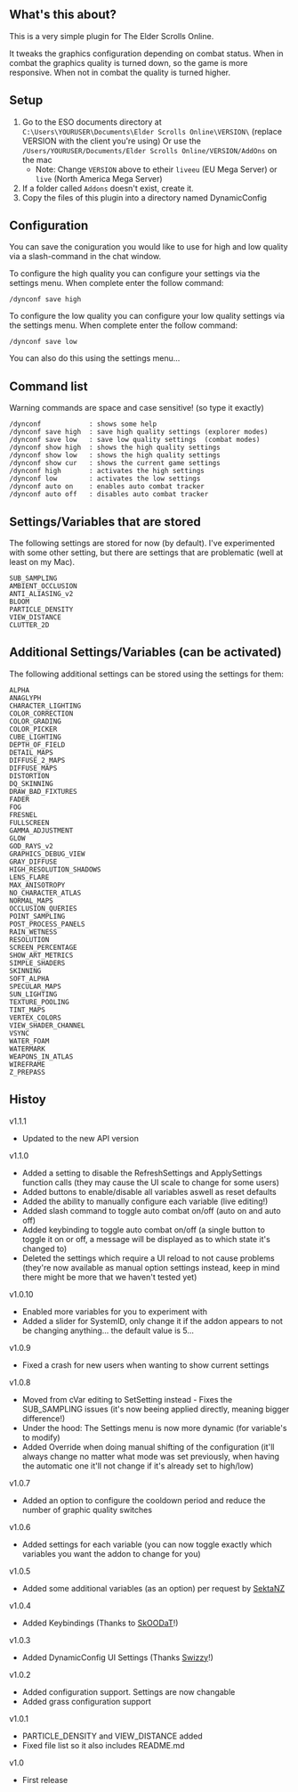 ## What's this about?

This is a very simple plugin for The Elder Scrolls Online.

It tweaks the graphics configuration depending on combat status.
When in combat the graphics quality is turned down, so the game is more responsive.
When not in combat the quality is turned higher.


## Setup

1.  Go to the ESO documents directory at ```C:\Users\YOURUSER\Documents\Elder Scrolls Online\VERSION\``` (replace VERSION with the client you're using)
    Or use the ```/Users/YOURUSER/Documents/Elder Scrolls Online/VERSION/AddOns``` on the mac	
	* Note: Change ```VERSION``` above to etheir ```liveeu``` (EU Mega Server) or ```live``` (North America Mega Server)
2.  If a folder called ``Addons`` doesn't exist, create it.
3.  Copy the files of this plugin into a directory named DynamicConfig

## Configuration

You can save the coniguration you would like to use for high and low quality via a slash-command in the chat window.

To configure the high quality you can configure your settings via the settings menu.
When complete enter the follow command:

```
/dynconf save high
```

To configure the low quality you can configure your low quality settings via the settings menu.
When complete enter the follow command:


```
/dynconf save low
```

You can also do this using the settings menu...


## Command list 

Warning commands are space and case sensitive! (so type it exactly)

```
/dynconf            : shows some help
/dynconf save high  : save high quality settings (explorer modes)
/dynconf save low   : save low quality settings  (combat modes)
/dynconf show high  : shows the high quality settings
/dynconf show low   : shows the high quality settings
/dynconf show cur   : shows the current game settings
/dynconf high       : activates the high settings
/dynconf low        : activates the low settings
/dynconf auto on	: enables auto combat tracker
/dynconf auto off	: disables auto combat tracker
```


## Settings/Variables that are stored

The following settings are stored for now (by default).
I've experimented with some other setting, but there are settings that are problematic (well at least on my Mac). 

```
SUB_SAMPLING 
AMBIENT_OCCLUSION 
ANTI_ALIASING_v2
BLOOM
PARTICLE_DENSITY
VIEW_DISTANCE
CLUTTER_2D
```

## Additional Settings/Variables (can be activated)

The following additional settings can be stored using the settings for them:

```
ALPHA
ANAGLYPH
CHARACTER_LIGHTING
COLOR_CORRECTION
COLOR_GRADING
COLOR_PICKER
CUBE_LIGHTING
DEPTH_OF_FIELD
DETAIL_MAPS
DIFFUSE_2_MAPS
DIFFUSE_MAPS
DISTORTION
DQ_SKINNING
DRAW_BAD_FIXTURES
FADER
FOG
FRESNEL
FULLSCREEN
GAMMA_ADJUSTMENT
GLOW
GOD_RAYS_v2
GRAPHICS_DEBUG_VIEW
GRAY_DIFFUSE
HIGH_RESOLUTION_SHADOWS
LENS_FLARE
MAX_ANISOTROPY
NO_CHARACTER_ATLAS
NORMAL_MAPS
OCCLUSION_QUERIES
POINT_SAMPLING
POST_PROCESS_PANELS
RAIN_WETNESS
RESOLUTION
SCREEN_PERCENTAGE
SHOW_ART_METRICS
SIMPLE_SHADERS
SKINNING
SOFT_ALPHA
SPECULAR_MAPS
SUN_LIGHTING
TEXTURE_POOLING
TINT_MAPS
VERTEX_COLORS
VIEW_SHADER_CHANNEL
VSYNC
WATER_FOAM
WATERMARK
WEAPONS_IN_ATLAS
WIREFRAME
Z_PREPASS
```


## Histoy
v1.1.1
* Updated to the new API version

v1.1.0
* Added a setting to disable the RefreshSettings and ApplySettings function calls (they may cause the UI scale to change for some users)
* Added buttons to enable/disable all variables aswell as reset defaults
* Added the ability to manually configure each variable (live editing!)
* Added slash command to toggle auto combat on/off (auto on and auto off)
* Added keybinding to toggle auto combat on/off (a single button to toggle it on or off, a message will be displayed as to which state it's changed to)
* Deleted the settings which require a UI reload to not cause problems (they're now available as manual option settings instead, keep in mind there might be more that we haven't tested yet)

v1.0.10
* Enabled more variables for you to experiment with
* Added a slider for SystemID, only change it if the addon appears to not be changing anything... the default value is 5...

v1.0.9
* Fixed a crash for new users when wanting to show current settings

v1.0.8
* Moved from cVar editing to SetSetting instead - Fixes the SUB_SAMPLING issues (it's now beeing applied directly, meaning bigger difference!)
* Under the hood: The Settings menu is now more dynamic (for variable's to modify)
* Added Override when doing manual shifting of the configuration (it'll always change no matter what mode was set previously, when having the automatic one it'll not change if it's already set to high/low)

v1.0.7
* Added an option to configure the cooldown period and reduce the number of graphic quality switches

v1.0.6
* Added settings for each variable (you can now toggle exactly which variables you want the addon to change for you)

v1.0.5
* Added some additional variables (as an option) per request by [SektaNZ](http://www.esoui.com/forums/member.php?u=5291)

v1.0.4
* Added Keybindings (Thanks to [SkOODaT](http://www.esoui.com/forums/member.php?userid=1305)!)

v1.0.3
* Added DynamicConfig UI Settings (Thanks [Swizzy](https://github.com/Swizzy)!)

v1.0.2 
* Added configuration support. Settings are now changable
* Added grass configuration support

v1.0.1
* PARTICLE_DENSITY and VIEW_DISTANCE added
* Fixed file list so it also includes README.md

v1.0 
* First release
